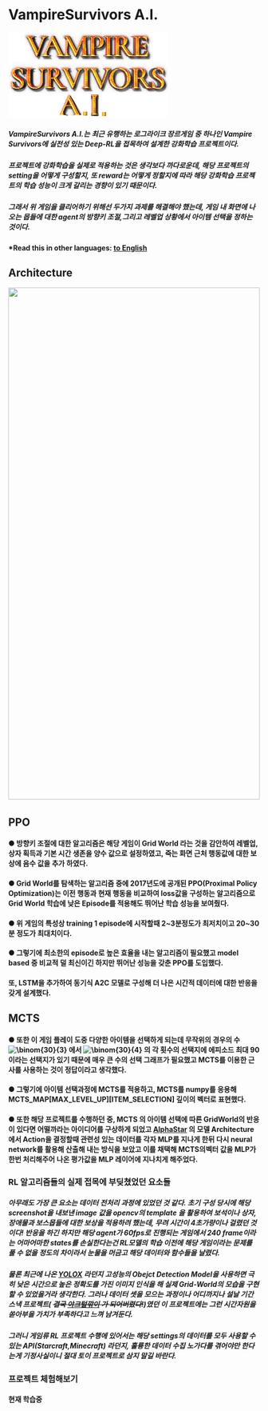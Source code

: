 # VampireSurvivors A.I.
<img src="./main.png">

##### VampireSurvivors A.I.는 최근 유행하는 로그라이크 장르게임 중 하나인 Vampire Survivors에 실전성 있는 Deep-RL을 접목하여 설계한 강화학습 프로젝트이다.
##### 프로젝트에 강화학습을 실제로 적용하는 것은 생각보다 까다로운데, 해당 프로젝트의 setting을 어떻게 구성할지, 또 reward는 어떻게 정할지에 따라 해당 강화학습 프로젝트의 학습 성능이 크게 갈리는 경향이 있기 때문이다.
##### 그래서 위 게임을 클리어하기 위해선 두가지 과제를 해결해야 했는데, 게임 내 화면에 나오는 몹들에 대한 agent의 방향키 조절,그리고 레벨업 상황에서 아이템 선택을 정하는 것이다. 

#### *Read this in other languages: [to English](README.eng.md)

## Architecture
<img frameborder="0" style="width:100%;height:1024px;" src="https://viewer.diagrams.net/?tags=%7B%7D&highlight=0000ff&edit=_blank&layers=1&nav=1&title=#R7Vtbc5s4FP41nuk%2BbAZJ5uLHxnXa7qRpZ52220cZZJsGI48s3%2FbXrwARQMI2Sbh1GzKTQUcSupxzPn3ngAdovDq8Z3i9%2FEQ9Egyg4R0G6N0AwtHIEP8jwTERQMtMBAvme4kIZIKp%2Fy%2BRQtlvsfU9sik05JQG3F8XhS4NQ%2BLyggwzRvfFZnMaFEdd4wXRBFMXB6n0yszk332PL6UcWKOs4gPxF0s5uAOtpGKG3YcFo9tQjhjSkCQ1K5w%2BRq5ys8Qe3edEaDJAY0YpT%2B5WhzEJon1N9yztx4%2FpRAfoeslXgSgAcRtX35zoDKp0FutiJOT54U497%2Ft%2By8Hs5%2FrB9nfu8C80ssDoTzt5yg4H23QQdVTiia2WRcr4ki5oiINJJr2Od49EwxiilLW5pXQtJ%2FuTcH6UdoO3nBaXMqchv8ErP4jM73br%2Bh4WcxjTcEPjAaJ62Rk4pUtPN4tumUvOrDc1TswWhJ9pJ40jWntuALmx7wldEc6OogEjAeb%2BrmicWFrz4rFdphZxIzXzBC0BuwutkIPP%2F4m6C%2BdKSj9yNe8O8slx4SgL%2FdMk7JcmNX%2BbhDufiaeH%2FM0smoeL13zLyB%2Baxov63C99TqZrHO%2FRXoC64lF%2BEIxpQFncF3mYOHNXyDec0QeSq7Fch8zmJZq5pMmTmtsRxsnh7F7LWis9duSpA9LyPkNwZEnZMgfeqax29UCzW0eD1T1NbDs75twzKv7I12Xd4lL7HgqreijolYumxKArG7B%2FSxtA%2FbIBDaZvCI5gWQgnoSvoMxtAKxArup5Fd4vo7s2UCy4pjEBs5d3dSwH8iSpSAH8%2Bn0O3FPA9a2aZVj0AboMigCNUAuCwBMBHTQG4838lSs919ee7rlXRdUHt8C27fqG%2BmPOjsQFkKNaWntbpM5Kpym6ZIb1lDB9zzdZRg41mao8zfQG7QxpudGGP7cF7ZRvpFwu3NDX5c1G%2BJbs4LfJ1rWP3kq5m203juE2AZxK7DLdHlo1wTbgNgK0wb1sHbljGvIHRFHKDTmjXs2EYFEA4w%2BTaYRhUDXTr97ETOGwieAXzV9GUoGIhT0blE8MOFZtNI8Obqh2AYSpWmsyh3iNAj%2FCnk9vJ%2BP7j5ztBFPEqwovkv15UCOXXtYc5iT3b5QIHuiSUJL7KgAlZaIS8moAJVmCUwGkVmGC3nDLHKDN%2B%2BauGgylGXY4H7UbA7MmgA4yzGHK5g4kuoNSjhZd3aAil9AD30%2Fh%2BKiTfBFR9%2FrtTqJmb0Z9slwea%2BCpNYsZXXRCkaNAqoUZGmzEtMDVl3bMt0XQkFsiLiihuVPxmq7jbUoQDfxGKoiu2jQj5dbRdvouDt7Ji5XterLoyzRdtozYweYHKoKPrrIzNoqZUhvSXdz3NQ%2FT%2FzIBVCTAc1X1mvIw36Ezwy9LXWd6NeLwR4CPpluDNxeU4TRM8CyrgWsLvYKsZQ9TxK58%2BvltNs%2FEXXQ4N%2B%2BVyev7tW3zbG6erwYVGKj%2Fp3oX071z6nLpJX7E1n0JPo5gOjq7yaMNWUiKO2VCyRo1qHPXjJHVijnmufTNREOr4Te%2BzWNrTbLfFM6OqrfftzNA%2FgUtC4b4cGQpPcz0yc2bNJ%2BL6R9RGv4q3tuh0bZ0byLhycpddsA1gqIH0iWOkLuBOl109tIKd%2Bmw3sZVT9lKvXZfV04wuDV3MNW38trkre1hUml3yDWSrqathJ2S%2B3zBbP2U5QZsNcB5nK75brY0gDzX%2FvRhPt4y0NbigGlD3ADd1TvqKm4rSlADT7jrlP9TTvdjlvtiDV6Wd%2Bl4UGGbXWtMZSnL7qrPU0RxVZ8PGdCaK2a%2FpkkMs%2B7kimvwH"/>

## PPO
#### ● 방향키 조절에 대한 알고리즘은 해당 게임이 Grid World 라는 것을 감안하여 레벨업, 상자 획득과 기본 시간 생존을 양수 값으로 설정하였고, 죽는 화면 근처 행동값에 대한 보상에 음수 값을 추가 하였다.
#### ● Grid World를 탐색하는 알고리즘 중에 2017년도에 공개된  PPO(Proximal Policy Optimization)는 이전 행동과 현재 행동을 비교하여 loss값을 구성하는 알고리즘으로 Grid World 학습에 낮은 Episode를 적용해도 뛰어난 학습 성능을 보여줬다.
#### ● 위 게임의 특성상 training 1 episode에 시작할때 2~3분정도가 최저치이고 20~30분 정도가 최대치이다. 
#### ● 그렇기에 최소한의 episode로 높은 효율을 내는 알고리즘이 필요했고 model based 중 비교적 덜 최신이긴 하지만 뛰어난 성능을 갖춘 PPO를 도입했다.
#### 또, LSTM을 추가하여 동기식 A2C 모델로 구성해 더 나은 시간적 데이터에 대한 반응을 갖게 설계했다.

## MCTS
#### ● 또한 이 게임 플레이 도중 다양한 아이템을 선택하게 되는데 무작위의 경우의 수 <img width="3%" src="https://latex.codecogs.com/svg.image?\binom{30}{3}" title="\binom{30}{3}" > 에서 <img width="3%" src="https://latex.codecogs.com/svg.image?\binom{30}{4}" title="\binom{30}{4}" > 의 각 횟수의 선택지에 에피소드 최대 90이라는 선택지가 있기 때문에 매우 큰 수의 선택 그래프가 필요했고 MCTS를 이용한 근사를 사용하는 것이 정답이라고 생각했다.
#### ● 그렇기에 아이템 선택과정에 MCTS를 적용하고, MCTS를 numpy를 응용해 MCTS_MAP[MAX_LEVEL_UP][ITEM_SELECTION] 깊이의 벡터로 표현했다.
#### ● 또한 해당 프로젝트를 수행하던 중, MCTS 의 아이템 선택에 따른 GridWorld의 반응이 있다면 어떨까라는 아이디어를 구상하게 되었고 [AlphaStar](_https://www.nature.com/articles/s41586-019-1724-z) 의 모델 Architecture에서 Action을 결정할때 관련성 있는 데이터를 각자 MLP를 지나게 한뒤 다시 neural network를 활용해 산출해 내는 방식을 보았고 이를 채택해 MCTS의벡터 값을  MLP가 한번 처리해주어 나온 평가값을 MLP 레이어에 지나치게 해주었다.

### RL 알고리즘들의 실제 접목에 부딪쳤었던 요소들
##### 아무래도 가장 큰 요소는 데이터 전처리 과정에 있었던 것 같다. 초기 구성 당시에 해당 screenshot을 내보낸 image 값을 opencv의 template 을 활용하여 보석이나 상자, 장애물과 보스몹들에 대한 보상을 적용하려 했는데, 무려 시간이 4초가량이나 걸렸던 것이다! 반응을 하긴 하지만 해당 agent가 60fps로 진행되는 게임에서 240 frame이라는 어마어마한 states를 손실한다는건 RL모델의 학습 이전에 해당 게임이라는 문제를 풀 수 없을 정도의 차이라서 눈물을 머금고 해당 데이터와 함수들을 날렸다.
##### 물론 최근에 나온 [YOLOX](https://github.com/Megvii-BaseDetection/YOLOX) 라던지 고성능의 Obejct Detection Model을 사용하면 극히 낮은 시간으로 높은 정확도를 가진 이미지 인식을 해 실제 Grid-World의 모습을 구현할 수 있었을거라 생각한다. 그러나 데이터 셋을 모으는 과정이나 어디까지나 설날 기간 스낵 프로젝트( ~~결국 [야크털깎이](https://www.lesstif.com/software-engineering/yak-shaving-29590364.html) 가 되어버렸다!~~)였던 이 프로젝트에는 그런 시간자원을 쏟아부을 가치가 부족하다고 느껴 남겨둔다.
##### 그러니 게임류 RL 프로젝트 수행에 있어서는 해당 settings의 데이터를 모두 사용할 수 있는 API(Starcraft,Minecraft) 라던지, 훌륭한 데이터 수집 노가다를 겪어야만 한다는게 기정사실이니 절대 토이 프로젝트로 삼지 말길 바란다.

### 프로젝트 체험해보기
#### 현재 학습중
